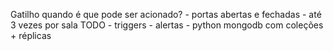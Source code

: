 Gatilho 
	quando é que pode ser acionado?
		- portas abertas e fechadas
		- até 3 vezes por sala
TODO
	- triggers
	- alertas
	- python mongodb com coleções + réplicas